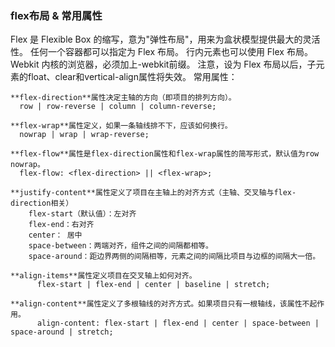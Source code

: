 ### flex布局 & 常用属性

Flex 是 Flexible Box 的缩写，意为"弹性布局"，用来为盒状模型提供最大的灵活性。
任何一个容器都可以指定为 Flex 布局。
行内元素也可以使用 Flex 布局。
Webkit 内核的浏览器，必须加上-webkit前缀。
注意，设为 Flex 布局以后，子元素的float、clear和vertical-align属性将失效。
常用属性：

```
**flex-direction**属性决定主轴的方向（即项目的排列方向）。
  row | row-reverse | column | column-reverse;

**flex-wrap**属性定义，如果一条轴线排不下，应该如何换行。
  nowrap | wrap | wrap-reverse;

**flex-flow**属性是flex-direction属性和flex-wrap属性的简写形式，默认值为row nowrap。
  flex-flow: <flex-direction> || <flex-wrap>;

**justify-content**属性定义了项目在主轴上的对齐方式（主轴、交叉轴与flex-direction相关）
    flex-start（默认值）：左对齐
    flex-end：右对齐
    center： 居中
    space-between：两端对齐，组件之间的间隔都相等。
    space-around：距边界两侧的间隔相等，元素之间的间隔比项目与边框的间隔大一倍。

**align-items**属性定义项目在交叉轴上如何对齐。
	  flex-start | flex-end | center | baseline | stretch;

**align-content**属性定义了多根轴线的对齐方式。如果项目只有一根轴线，该属性不起作用。
	  align-content: flex-start | flex-end | center | space-between | space-around | stretch;
```